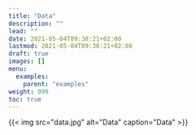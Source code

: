 ```yaml
---
title: "Data"
description: ""
lead: ""
date: 2021-05-04T09:38:21+02:00
lastmod: 2021-05-04T09:38:21+02:00
draft: true
images: []
menu: 
  examples:
    parent: "examples"
weight: 999
toc: true
---
```


{{< img src="data.jpg" alt="Data" caption="Data" >}}
